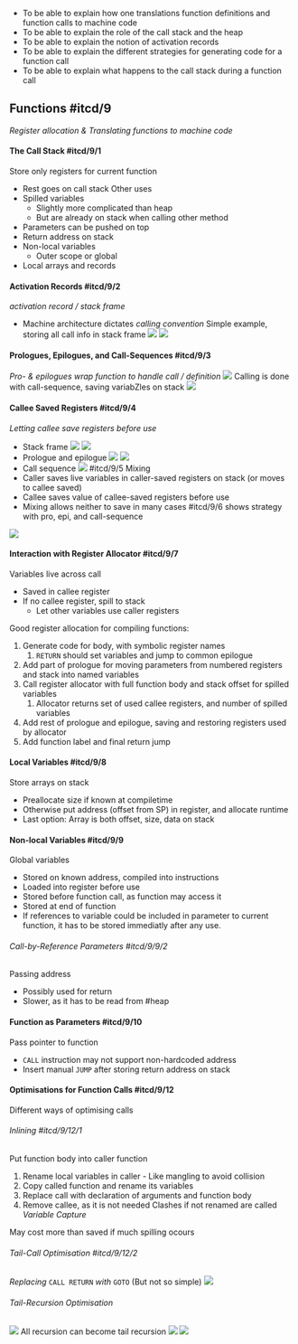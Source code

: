 - To be able to explain how one translations function definitions and function calls to machine code
- To be able to explain the role of the call stack and the heap
- To be able to explain the notion of activation records
- To be able to explain the different strategies for generating code for a function call
- To be able to explain what happens to the call stack during a function call
## Functions #itcd/9 
*Register allocation & Translating functions to machine code*
#### The Call Stack #itcd/9/1
Store only registers for current function
- Rest goes on call stack
Other uses
- Spilled variables
	- Slightly more complicated than heap
	- But are already on stack when calling other method
- Parameters can be pushed on top
- Return address on stack
- Non-local variables
	- Outer scope or global
- Local arrays and records
#### Activation Records #itcd/9/2
*activation record / stack frame*
- Machine architecture dictates *calling convention*
Simple example, storing all call info in stack frame
![](Pasted%20image%2020240423221724.png) ![](Pasted%20image%2020240423230720.png)
#### Prologues, Epilogues, and Call-Sequences #itcd/9/3
*Pro- & epilogues wrap function to handle call / definition*
![](Pasted%20image%2020240423221824.png)
Calling is done with call-sequence, saving variabZles on stack
![](Pasted%20image%2020240423222032.png)
#### Callee Saved Registers #itcd/9/4
*Letting callee save registers before use*
- Stack frame
  ![](Pasted%20image%2020240423222434.png) 
  ![](Pasted%20image%2020240425125107.png)
- Prologue and epilogue
  ![](Pasted%20image%2020240423222520.png) ![](Pasted%20image%2020240423222539.png)
- Call sequence
  ![](Pasted%20image%2020240423222603.png)
#itcd/9/5 Mixing
- Caller saves live variables in caller-saved registers on stack (or moves to callee saved)
- Callee saves value of callee-saved registers before use
- Mixing allows neither to save in many cases
#itcd/9/6 shows strategy with pro, epi, and call-sequence

![](Pasted%20image%2020240423231645.png)
#### Interaction with Register Allocator #itcd/9/7
Variables live across call
- Saved in callee register
- If no callee register, spill to stack
	- Let other variables use caller registers

Good register allocation for compiling functions:
1. Generate code for body, with symbolic register names
	1. $\mathtt{RETURN}$ should set variables and jump to common epilogue
2. Add part of prologue for moving parameters from numbered registers and stack into named variables
3. Call register allocator with full function body and stack offset for spilled variables
	1. Allocator returns set of used callee registers, and number of spilled variables
4. Add rest of prologue and epilogue, saving and restoring registers used by allocator
5. Add function label and final return jump
#### Local Variables #itcd/9/8 
Store arrays on stack
- Preallocate size if known at compiletime
- Otherwise put address (offset from SP) in register, and allocate runtime
- Last option: Array is both offset, size, data on stack
#### Non-local Variables #itcd/9/9
Global variables
- Stored on known address, compiled into instructions
- Loaded into register before use
- Stored before function call, as function may access it
- Stored at end of function
- If references to variable could be included in parameter to current function, it has to be stored immediatly after any use.
###### Call-by-Reference Parameters #itcd/9/9/2
Passing address
- Possibly used for return
- Slower, as it has to be read from #heap
#### Function as Parameters #itcd/9/10
Pass pointer to function
- $\texttt{CALL}$ instruction may not support non-hardcoded address
- Insert manual $\texttt{JUMP}$ after storing return address on stack
#### Optimisations for Function Calls #itcd/9/12
Different ways of optimising calls
###### Inlining #itcd/9/12/1 
Put function body into caller function
1. Rename local variables in caller - Like mangling to avoid collision
2. Copy called function and rename its variables
3. Replace call with declaration of arguments and function body
4. Remove callee, as it is not needed
Clashes if not renamed are called *Variable Capture*

May cost more than saved if much spilling ocours
###### Tail-Call Optimisation #itcd/9/12/2 
*Replacing* $\texttt{CALL RETURN}$ *with* $\texttt{GOTO}$ (But not so simple)
![](Pasted%20image%2020240423232800.png)
###### Tail-Recursion Optimisation
![](Pasted%20image%2020240423232831.png)
All recursion can become tail recursion
![](Pasted%20image%2020240423232858.png)
![](Pasted%20image%2020240423232911.png)
